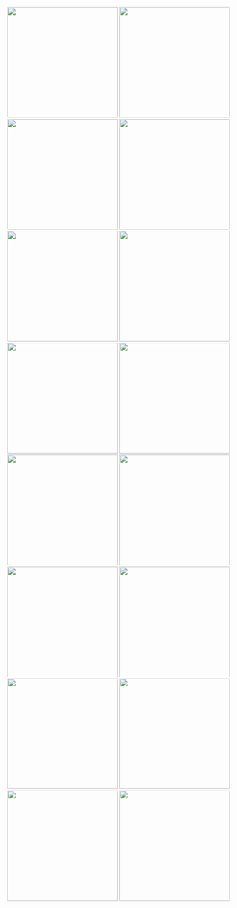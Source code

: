 <p>
  <img src="https://github.com/user-attachments/assets/ee923cfd-5361-459e-92e7-f5476e7641ef"width="250""/>
  <img src="https://github.com/user-attachments/assets/de829abb-d9ac-4b92-a7dc-011f05b7393a"width="250""/>
  <img src="https://github.com/user-attachments/assets/6611d432-e7ee-4aa5-b356-744bc4990166"width="250""/>
  <img src="https://github.com/user-attachments/assets/da77ae06-1aaf-4c4f-9918-b5cd9a35c7af"width="250""/>
  <img src="https://github.com/user-attachments/assets/ab0048a2-b0a2-4976-aa4c-8ac22c25fd11"width="250""/>
  <img src="https://github.com/user-attachments/assets/abd88544-53f6-441e-b3c9-338351b5668c"width="250""/>
  <img src="https://github.com/user-attachments/assets/4b815343-ce1c-42ed-852c-97b10584d66c"width="250""/>
  <img src="https://github.com/user-attachments/assets/b4af2538-b19e-4761-b0fd-9633db73bd2e"width="250""/>
  <img src="https://github.com/user-attachments/assets/55de6cc4-67d2-4228-9992-01c2800ca7ab"width="250""/>
  <img src="https://github.com/user-attachments/assets/d9f3b8d8-e499-43e1-adc7-fc3d19418cf6"width="250""/>
  <img src="https://github.com/user-attachments/assets/88cb06fe-2de8-4728-a611-4a36cdd25f97"width="250""/>
  <img src="https://github.com/user-attachments/assets/55d87551-044c-45bc-9334-af461d8c17af"width="250""/>
  <img src="https://github.com/user-attachments/assets/a4882c16-f6ca-4a1c-82ae-136c24efaacd"width="250""/>
  <img src="https://github.com/user-attachments/assets/1250e044-a9b8-455b-bd65-71cf17d0bd36"width="250""/>
  <img src="https://github.com/user-attachments/assets/ca691a91-05c1-4705-8a29-b8cfd6087152"width="250""/>
  <img src="https://github.com/user-attachments/assets/81bf0535-4172-4b60-94c8-73a7f49fdbe5"width="250""/>

</p>
